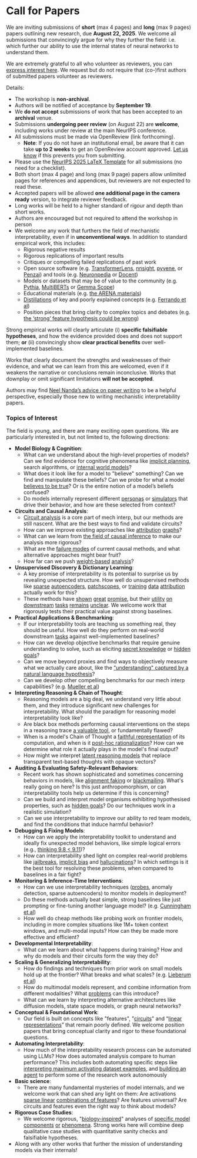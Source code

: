 # Call for Papers
We are inviting submissions of **short** (max 4 pages) and **long** (max 9 pages) papers outlining new research, due **August 22, 2025**. We welcome all submissions that convincingly argue for why they further the field: i.e. which further our ability to use the internal states of neural networks to understand them. 

We are extremely grateful to all who volunteer as reviewers, you can [express interest here](https://www.google.com/url?q=https://docs.google.com/forms/d/e/1FAIpQLSdiw1SJllzoTz_nqzDTzTOGb9DV3W_truQyh-WvYj_QGIi7Mg/viewform?usp%3Ddialog&sa=D&source=editors&ust=1752983464949920&usg=AOvVaw3VrmkSOcY0da6ctSY8e1dA). We request but do not require that (co-)first authors of submitted papers volunteer as reviewers. 

Details: 
* The workshop is **non-archival**.
* Authors will be notified of acceptance by **September 19**.
* We **do not accept** submissions of work that has been accepted to an **archival** venue.
* Submissions **undergoing peer review** (on August 22) are **welcome**, including works under review at the main NeurIPS conference.
* All submissions must be made via OpenReview (link forthcoming).
  * **Note**: If you do not have an institutional email, be aware that it can take **up to 2 weeks** to get an OpenReview account approved. [Let us know](mailto:neurips2025@mechinterpworkshop.com) if this prevents you from submitting.
* Please use the [NeurIPS 2025 LaTeX Template](https://www.google.com/url?q=https://media.neurips.cc/Conferences/NeurIPS2025/Styles.zip&sa=D&source=editors&ust=1752983464952282&usg=AOvVaw1tlmgrnzCmthYG_pwvaDXr) for all submissions (no need for a checklist).
* Both short (max 4 page) and long (max 9 page) papers allow unlimited pages for references and appendices, but reviewers are not expected to read these.
* Accepted papers will be allowed **one additional page in the camera ready** version, to integrate reviewer feedback.
* Long works will be held to a higher standard of rigour and depth than short works.
* Authors are encouraged but not required to attend the workshop in person
* We welcome any work that furthers the field of mechanistic interpretability, even if in **unconventional ways**. In addition to standard empirical work, this includes:
  * Rigorous negative results
  * Rigorous replications of important results
  * Critiques or compelling failed replications of past work
  * Open source software (e.g. [TransformerLens](https://www.google.com/url?q=https://github.com/neelnanda-io/TransformerLens&sa=D&source=editors&ust=1752983464954266&usg=AOvVaw1rnAVf2bhnz9KS-qktR9pU), [nnsight](https://www.google.com/url?q=https://github.com/ndif-team/nnsight&sa=D&source=editors&ust=1752983464954432&usg=AOvVaw0onIfidMENk8n2NdfXkc0X), [pyvene](https://www.google.com/url?q=https://github.com/stanfordnlp/pyvene/tree/main/pyvene/models/mlp&sa=D&source=editors&ust=1752983464954563&usg=AOvVaw3rWpeTYoXNafjaSA9E-qvW), or [Penzai](https://www.google.com/url?q=https://github.com/google-deepmind/penzai&sa=D&source=editors&ust=1752983464954681&usg=AOvVaw2qBtMuYQTIzzu8wAkAG8dj)) and tools (e.g. [Neuronpedia](https://www.google.com/url?q=http://neuronpedia.org&sa=D&source=editors&ust=1752983464954797&usg=AOvVaw17TqYCcDr5vGJiv4Gvoxyo) or [Docent](https://www.google.com/url?q=https://transluce.org/introducing-docent&sa=D&source=editors&ust=1752983464954915&usg=AOvVaw0imvGDkqz246OVPiQbKXxa))
  * Models or datasets that may be of value to the community (e.g. [Pythia](https://www.google.com/url?q=https://arxiv.org/abs/2304.01373&sa=D&source=editors&ust=1752983464955199&usg=AOvVaw26piRlSXPKYRgB0ozdScNP), [MultiBERTs](https://www.google.com/url?q=https://arxiv.org/abs/2106.16163&sa=D&source=editors&ust=1752983464955313&usg=AOvVaw2b330NS94xqfpEIY5di7bT) or [Gemma Scope](https://www.google.com/url?q=https://arxiv.org/abs/2408.05147&sa=D&source=editors&ust=1752983464955415&usg=AOvVaw0_ckkPCTvSCihFPl2fqh-U))
  * Educational materials (e.g. [the ARENA materials](https://www.google.com/url?q=https://arena3-chapter1-transformer-interp.streamlit.app/&sa=D&source=editors&ust=1752983464955702&usg=AOvVaw2gd_zfi76E1Kx4Tn16l4Uw))
  * [Distillations](https://www.google.com/url?q=https://distill.pub/2017/research-debt/&sa=D&source=editors&ust=1752983464955867&usg=AOvVaw1b1ZFm93D26TEsko0iIe9B) of key and poorly explained concepts (e.g. [Ferrando et al](https://www.google.com/url?q=https://arxiv.org/abs/2405.00208&sa=D&source=editors&ust=1752983464956079&usg=AOvVaw2VItUrgVzkl4Qn6TjQT5LG))
  * Position pieces that bring clarity to complex topics and debates (e.g. [the ‘strong’ feature hypothesis could be wrong](https://www.google.com/url?q=https://www.alignmentforum.org/posts/tojtPCCRpKLSHBdpn/the-strong-feature-hypothesis-could-be-wrong&sa=D&source=editors&ust=1752983464956546&usg=AOvVaw2Ua2C7eB3mffcGWxXoX9at))

Strong empirical works will clearly articulate (i) **specific falsifiable hypotheses**, and how the evidence provided does and does not support them; **or** (ii) convincingly show **clear practical benefits** over well-implemented baselines. 

Works that clearly document the strengths and weaknesses of their evidence, and what we can learn from this are welcomed, even if it weakens the narrative or conclusions remain inconclusive. Works that downplay or omit significant limitations **will not be accepted**. 

Authors may find [Neel Nanda’s advice on paper writing](https://www.google.com/url?q=https://www.alignmentforum.org/posts/eJGptPbbFPZGLpjsp/highly-opinionated-advice-on-how-to-write-ml-papers&sa=D&source=editors&ust=1752983464958179&usg=AOvVaw20GHKhIkxfGQC8miUusmpt) to be a helpful perspective, especially those new to writing mechanistic interpretability papers. 
### Topics of Interest
The field is young, and there are many exciting open questions. We are particularly interested in, but not limited to, the following directions: 
* **Model Biology & Cognition**:
  * What can we understand about the high-level properties of models? Can we find evidence for cognitive phenomena like [implicit planning](https://www.google.com/url?q=https://transformer-circuits.pub/2025/attribution-graphs/biology.html%23dives-poems&sa=D&source=editors&ust=1752983464959201&usg=AOvVaw3pLGLpuQA2_nDnD2s2rwSO), search algorithms, or [internal world models](https://www.google.com/url?q=https://arxiv.org/abs/2210.13382&sa=D&source=editors&ust=1752983464959374&usg=AOvVaw0JnAL1YZzhtbu65e7VLdMT)?
  * What does it look like for a model to "believe" something? Can we find and manipulate these beliefs? Can we probe for what a model [believes to be true](https://www.google.com/url?q=https://arxiv.org/abs/2310.06824&sa=D&source=editors&ust=1752983464959838&usg=AOvVaw3os1AL0s-wSCPn3wrbMPaJ)? Or is the entire notion of a model’s beliefs confused?
  * Do models internally represent different [personas](https://www.google.com/url?q=https://arxiv.org/abs/2406.12094&sa=D&source=editors&ust=1752983464960287&usg=AOvVaw3fmZ74SJp9JN7GrYPH099p) or [simulators](https://www.google.com/url?q=https://www.nature.com/articles/s41586-023-06647-8&sa=D&source=editors&ust=1752983464960479&usg=AOvVaw1qqxFu5iLswR1ggt8TRxQE) that drive their behavior, and how are these selected from context?
* **Circuits and Causal Analysis**:
  * [Circuit analysis](https://www.google.com/url?q=https://distill.pub/2020/circuits/zoom-in/&sa=D&source=editors&ust=1752983464961014&usg=AOvVaw3dw75a6AJMgrhVqOCairlG) is a core part of mech interp, but our methods are still nascent. What are the best ways to find and validate circuits?
  * How can we improve existing approaches like [attribution](https://www.google.com/url?q=https://arxiv.org/abs/2406.11944&sa=D&source=editors&ust=1752983464961541&usg=AOvVaw1BMCcjFZGjQSDXWO-mfRkp) [graphs](https://www.google.com/url?q=https://transformer-circuits.pub/2025/attribution-graphs/methods.html&sa=D&source=editors&ust=1752983464961672&usg=AOvVaw2MUzjU2h4ew4T5ashrYiY1)?
  * What can we learn from [the field of causal inference](https://www.google.com/url?q=https://arxiv.org/abs/2407.04690&sa=D&source=editors&ust=1752983464961895&usg=AOvVaw2lgJbqwEhRXf7eK57Hgt-e) to make our analysis more rigorous?
  * What are the [failure modes](https://www.google.com/url?q=https://arxiv.org/abs/2307.15771&sa=D&source=editors&ust=1752983464962164&usg=AOvVaw0c7_EaXTstCUzoMYFnJMdf) of current causal methods, and what alternative approaches might bear fruit?
  * How far can we push [weight-based](https://www.google.com/url?q=https://arxiv.org/abs/2301.05217&sa=D&source=editors&ust=1752983464962487&usg=AOvVaw3gp0D2QCRxoqPY87zxLo1g) [analysis](https://www.google.com/url?q=https://arxiv.org/abs/2410.08417&sa=D&source=editors&ust=1752983464962587&usg=AOvVaw0y8pszoRgyUTzoHQ18Tug5)?
* **Unsupervised Discovery & Dictionary Learning**:
  * A key promise of interpretability is its potential to surprise us by revealing unexpected structure. How well do unsupervised methods like [sparse](https://www.google.com/url?q=https://arxiv.org/abs/2103.15949&sa=D&source=editors&ust=1752983464963077&usg=AOvVaw2PwYpDLZpx3m5cEogSdTb4) [autoencoders](https://www.google.com/url?q=https://transformer-circuits.pub/2023/monosemantic-features&sa=D&source=editors&ust=1752983464963228&usg=AOvVaw3c_mPanOf7uZ3zlpSFQ3uI), [patch](https://www.google.com/url?q=https://arxiv.org/abs/2401.06102&sa=D&source=editors&ust=1752983464963322&usg=AOvVaw1XbsinJFxVnrU6Y4l4I7qI)[scopes](https://www.google.com/url?q=https://arxiv.org/abs/2403.10949v2&sa=D&source=editors&ust=1752983464963393&usg=AOvVaw1rdJtfObbTYuTsfQWV6Ud0), or [training](https://www.google.com/url?q=https://proceedings.mlr.press/v70/koh17a?ref%3Dhttps://githubhelp.com&sa=D&source=editors&ust=1752983464963554&usg=AOvVaw1_wsm7fpHOzjnRC3KkYYYe) [data](https://www.google.com/url?q=https://arxiv.org/abs/2308.03296&sa=D&source=editors&ust=1752983464963659&usg=AOvVaw3DHeo57USTCy0prtwNomyT) [attribution](https://www.google.com/url?q=https://arxiv.org/abs/2205.11482&sa=D&source=editors&ust=1752983464963757&usg=AOvVaw2ybRtlS0BIeljiynE6wwKd) actually work for this?
  * These methods have [shown](https://www.google.com/url?q=https://transformer-circuits.pub/2024/scaling-monosemanticity/index.html&sa=D&source=editors&ust=1752983464964000&usg=AOvVaw3xTr0pHVYmcqajn4H93eTX) [great](https://www.google.com/url?q=https://transformer-circuits.pub/2025/attribution-graphs/biology.html&sa=D&source=editors&ust=1752983464964119&usg=AOvVaw14PBX7WggAssEGzZAaR6T0) [promise](https://www.google.com/url?q=https://arxiv.org/abs/2503.10965&sa=D&source=editors&ust=1752983464964214&usg=AOvVaw2XUxIBzdP2W5yHoWUBHsPy), but their [utility](https://www.google.com/url?q=https://arxiv.org/abs/2502.16681&sa=D&source=editors&ust=1752983464964317&usg=AOvVaw2tjy_ShBUFgfxGzeQnbdCc) [on](https://www.google.com/url?q=https://www.tilderesearch.com/blog/sieve&sa=D&source=editors&ust=1752983464964422&usg=AOvVaw2mD8x4MubGCJRDc79ux7Wr) [downstream](https://www.google.com/url?q=https://arxiv.org/abs/2501.17148&sa=D&source=editors&ust=1752983464964570&usg=AOvVaw1hiFEzbniK0DEmDxhrZK9V) [tasks](https://www.google.com/url?q=https://transformer-circuits.pub/2024/features-as-classifiers/index.html&sa=D&source=editors&ust=1752983464964697&usg=AOvVaw3z6aSF8U1nvmTfhD37t15E) [remains](https://www.google.com/url?q=https://arxiv.org/abs/2502.04382&sa=D&source=editors&ust=1752983464964787&usg=AOvVaw2TQPseFr3zWSyG3tW_pHJr) [unclear](https://www.google.com/url?q=https://www.alignmentforum.org/posts/4uXCAJNuPKtKBsi28/negative-results-for-saes-on-downstream-tasks&sa=D&source=editors&ust=1752983464964929&usg=AOvVaw3esl-1BHBWyLRNPLdeLsbu). We welcome work that rigorously tests their practical value against strong baselines.
* **Practical Applications & Benchmarking**:
  * If our interpretability tools are teaching us something real, they should be useful. How well do they perform on real-world downstream [tasks](https://www.google.com/url?q=https://www.lesswrong.com/posts/wGRnzCFcowRCrpX4Y/downstream-applications-as-validation-of-interpretability&sa=D&source=editors&ust=1752983464965597&usg=AOvVaw26AaR38iQd2yN8_6zhXM-R) against well-implemented baselines?
  * How can we develop objective benchmarks that require genuine understanding to solve, such as eliciting [secret knowledge](https://www.google.com/url?q=https://arxiv.org/abs/2505.14352&sa=D&source=editors&ust=1752983464965957&usg=AOvVaw0KL8L84iq6Ep-m4BCckrHX) or [hidden goals](https://www.google.com/url?q=https://arxiv.org/abs/2503.10965&sa=D&source=editors&ust=1752983464966059&usg=AOvVaw0ZD3a-jiW4Rr2azw7gAYLR)?
  * Can we move beyond proxies and find ways to objectively measure what we actually care about, like the ["understanding" captured by a natural language hypothesis](https://www.google.com/url?q=https://arxiv.org/abs/2502.04382&sa=D&source=editors&ust=1752983464966475&usg=AOvVaw1d5n7Gdtgydac9LqoTBBY7)?
  * Can we develop other compelling benchmarks for our mech interp capabilities? (e.g. [Mueller et al](https://www.google.com/url?q=https://arxiv.org/abs/2504.13151&sa=D&source=editors&ust=1752983464966728&usg=AOvVaw17h5o6klQl46K3deobBoKf))
* **Interpreting Reasoning & Chain of Thought**:
  * Reasoning models are a big deal, we understand very little about them, and they introduce significant new challenges for interpretability. What should the paradigm for reasoning model interpretability look like?
  * Are black box methods performing causal interventions on the steps in a reasoning trace [a valuable tool](https://www.google.com/url?q=https://arxiv.org/abs/2506.19143&sa=D&source=editors&ust=1752983464967632&usg=AOvVaw22mVu1jTOoyCONtcOYt7mt), or fundamentally flawed?
  * When is a model's Chain of Thought a [faithful representation](https://www.google.com/url?q=https://arxiv.org/abs/2305.04388&sa=D&source=editors&ust=1752983464967947&usg=AOvVaw1relPtZKvn6kZ2gtoeLUBX) of its computation, and when is it [post-hoc rationalization](https://www.google.com/url?q=https://arxiv.org/abs/2503.08679&sa=D&source=editors&ust=1752983464968160&usg=AOvVaw2AxgHWgzJEb6vTPH8pbfsj)? How can we determine what role it actually plays in the model's final output?
  * How might we interpret [latent reasoning models](https://www.google.com/url?q=https://arxiv.org/abs/2412.06769&sa=D&source=editors&ust=1752983464968490&usg=AOvVaw3RhkL6LYf9i9KHu0etkGTv) that replace transparent text-based thoughts with opaque vectors?
* **Auditing & Evaluating Safety-Relevant Behaviors**:
  * Recent work has shown sophisticated and sometimes concerning behaviors in models, like [alignment faking](https://www.google.com/url?q=https://arxiv.org/abs/2412.14093&sa=D&source=editors&ust=1752983464969176&usg=AOvVaw1OMCaKBkUu_kQblgeAEoiz) or [blackmailing](https://www.google.com/url?q=https://www.anthropic.com/research/agentic-misalignment&sa=D&source=editors&ust=1752983464969337&usg=AOvVaw3UfCPYRugMApwWpnRi5YSb). What's really going on here? Is this just anthropomorphism, or can interpretability tools help us determine if this is concerning?
  * Can we build and interpret model organisms exhibiting hypothesised properties, such as [hidden goals](https://www.google.com/url?q=https://arxiv.org/abs/2503.10965&sa=D&source=editors&ust=1752983464969873&usg=AOvVaw3mdmMsEC545O8tiU--z77i)? Do our techniques work in a realistic simulation?
  * Can we use interpretability to improve our ability to red team models, and find the conditions that induce harmful behavior?
* **Debugging & Fixing Models**:
  * How can we apply the interpretability toolkit to understand and ideally fix unexpected model behaviors, like simple logical errors (e.g., [thinking 9.8 < 9.11](https://www.google.com/url?q=https://transluce.org/observability-interface&sa=D&source=editors&ust=1752983464970999&usg=AOvVaw0GPtRdiRI586Y08yPnwvDf))?
  * How can interpretability shed light on complex real-world problems like [jailbreaks](https://www.google.com/url?q=https://transformer-circuits.pub/2025/attribution-graphs/biology.html%23dives-jailbreak&sa=D&source=editors&ust=1752983464971434&usg=AOvVaw1r-ET0bTbU0gaLifMHa87T), [implicit bias](https://www.google.com/url?q=https://arxiv.org/abs/2506.10922&sa=D&source=editors&ust=1752983464971585&usg=AOvVaw2p1ZiP4qv6o4_e5lYQU5FJ) and [hallucinations](https://www.google.com/url?q=https://arxiv.org/abs/2411.14257&sa=D&source=editors&ust=1752983464971690&usg=AOvVaw3_E3AVfYp-vcIHAoiSukT-)? In which settings is it the best tool for resolving these problems, when compared to baselines in a fair fight?
* **Monitoring & Inference-Time Interventions**:
  * How can we use interpretability techniques ([probes](https://www.google.com/url?q=https://arxiv.org/abs/2102.12452&sa=D&source=editors&ust=1752983464972277&usg=AOvVaw1q8oeJf5PwNvzljCHg3GPc), anomaly detection, sparse autoencoders) to monitor models in deployment?
  * Do these methods actually beat simple, strong baselines like just prompting or fine-tuning another language model? (e.g. [Cunningham et al](https://www.google.com/url?q=https://alignment.anthropic.com/2025/cheap-monitors/&sa=D&source=editors&ust=1752983464972773&usg=AOvVaw2lg7z7DHW9zJSfrKsglyin))
  * How well do cheap methods like probing work on frontier models, including in more complex situations like 1M+ token context windows, and multi-modal inputs? How can they be made more effective and efficient?
* **Developmental Interpretability**:
  * What can we learn about what happens during training? How and why do models and their circuits form the way they do?
* **Scaling & Generalizing Interpretability**:
  * How do findings and techniques from prior work on small models hold up at the frontier? What breaks and what scales? (e.g. [Lieberum et al](https://www.google.com/url?q=https://arxiv.org/abs/2307.09458&sa=D&source=editors&ust=1752983464974159&usg=AOvVaw1Xpn9KVnAgZD6KFR9KawgR))
  * How do multimodal models represent, and combine information from different modalities? What [problems](https://www.google.com/url?q=https://openreview.net/pdf?id%3DVUhRdZp8ke&sa=D&source=editors&ust=1752983464974489&usg=AOvVaw38VkAECBWYsSeNnPU4k0TK) can this introduce?
  * What can we learn by interpreting alternative architectures like diffusion models, state space models, or graph neural networks?
* **Conceptual & Foundational Work**:
  * Our field is built on concepts like "features", "[circuits](https://www.google.com/url?q=https://distill.pub/2020/circuits/zoom-in/&sa=D&source=editors&ust=1752983464975157&usg=AOvVaw0G218ezWzLwmOGWPvjJjkT)" and “[linear representations](https://www.google.com/url?q=https://transformer-circuits.pub/2024/july-update/index.html%23linear-representations&sa=D&source=editors&ust=1752983464975329&usg=AOvVaw2uv7x0ZcDy3KHg5CyEoJtl)” that remain poorly defined. We welcome position papers that bring conceptual clarity and rigor to these foundational questions.
* **Automating Interpretability**:
  * How much of the interpretability research process can be automated using LLMs? How does automated analysis compare to human performance? This includes both automating specific steps like [interpreting maximum activating dataset examples](https://www.google.com/url?q=https://openaipublic.blob.core.windows.net/neuron-explainer/paper/index.html&sa=D&source=editors&ust=1752983464976262&usg=AOvVaw3NlHHYhJOUeK-cn6DI8jMW), and [building an agent](https://www.google.com/url?q=https://arxiv.org/abs/2404.14394&sa=D&source=editors&ust=1752983464976390&usg=AOvVaw0GUa65KgloyTnZntFMk2q1) to perform some of the research work autonomously
* **Basic science**:
  * There are many fundamental mysteries of model internals, and we welcome work that can shed any light on them: Are activations [sparse linear](https://www.google.com/url?q=https://arxiv.org/abs/1601.03764&sa=D&source=editors&ust=1752983464976941&usg=AOvVaw0biXXNGfXBmaK42F326OX-) [combinations of features](https://www.google.com/url?q=https://transformer-circuits.pub/2022/toy_model/index.html&sa=D&source=editors&ust=1752983464977107&usg=AOvVaw26Is5MIP6CTPD1G1euRquf)? Are features universal? Are circuits and features even the right way to think about models?
* **Rigorous Case Studies**:
  * We welcome rigorous, "[biology-inspired](https://www.google.com/url?q=https://distill.pub/2020/circuits/curve-circuits/&sa=D&source=editors&ust=1752983464977666&usg=AOvVaw13ByHbeX6goargwtgBvPlH)" analyses of [specific model](https://www.google.com/url?q=https://arxiv.org/abs/2310.04625&sa=D&source=editors&ust=1752983464977792&usg=AOvVaw2qNYCmSPZ805Pdp3-VfYzD) [components](https://www.google.com/url?q=https://transformer-circuits.pub/2024/scaling-monosemanticity/index.html&sa=D&source=editors&ust=1752983464977920&usg=AOvVaw3bUbZc_ORtOjnD458-iWjx) [or](https://www.google.com/url?q=https://arxiv.org/abs/2305.01610&sa=D&source=editors&ust=1752983464978015&usg=AOvVaw06vW5nMsxFNapV-tGjvC8-) [phenomena](https://www.google.com/url?q=https://arxiv.org/abs/2306.09346&sa=D&source=editors&ust=1752983464978126&usg=AOvVaw2O_S6_3TKo-_RoueRr7j3M). Strong works here will combine deep qualitative case studies with quantitative sanity checks and falsifiable hypotheses.
* Along with any other works that further the mission of understanding models via their internals!